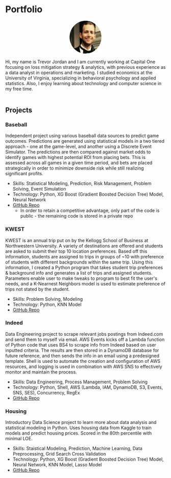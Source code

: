 # Portfolio
<p align="center"><img src="./artifacts/fancy.png" alt="headshot" width="100"/></p>

Hi, my name is Trevor Jordan and I am currently working at Capital One focusing on loss mitigation strategy & analytics, with previous experience as a data analyst in operations and marketing. I studied economics at the University of Virginia, specializing in behavioral psychology and applied statistics. Also, I enjoy learning about technology and computer science in my free time.
<br><br>

## Projects

### Baseball
Independent project using various baseball data sources to predict game outcomes. Predictions are generated using statistical models in a two tiered approach - one at the game-level, and another using a Discrete Event Simulator. The predictions are then compared against market odds to identify games with highest potential ROI from placing bets. This is assessed across all games in a given time period, and bets are placed strategically in order to minimize downside risk while still realizing significant profits.
- Skills: Statistical Modeling, Prediction, Risk Management, Problem Solving, Event Simulation
- Technology: Python, XG Boost (Gradient Boosted Decision Tree) Model, Neural Network
- [GitHub Repo](https://github.com/tsj7ww/baseball-public#readme)
  - In order to retain a competitive advantage, only part of the code is public - the remaining code is stored in a private repo

### KWEST
KWEST is an annual trip put on by the Kellogg School of Business at Northwestern University. A variety of destinations are offered and students are asked to submit their top 10 location preferences. Based off this information, students are assigned to trips in groups of ~10 with preference of students with different backgrounds within the same trip. Using this information, I created a Python program that takes student trip preferences & background info and generates a list of trips and assigned students. Parameters enable user to make tweaks to program to best fit the user's needs, and a K-Nearnest Neighbors model is used to estimate preference of trips not stated by the student.
- Skills: Problem Solving, Modeling
- Technology: Python, KNN Model
- [GitHub Repo](https://github.com/tsj7ww/kwest#readme)

### Indeed
Data Engineering project to scrape relevant jobs postings from Indeed.com and send them to myself via email. AWS Events kicks off a Lambda function of Python code that uses BS4 to scrape info from Indeed based on user inputted criteria. The results are then stored in a DynamoDB database for future reference, and then sends the info in an email using a predesigned template. Shell is used to automate the creation and configuration of AWS resources, and logging is used in combination with AWS SNS to effectively monitor and maintain the process.
- Skills: Data Engineering, Process Management, Problem Solving
- Technology: Python, Shell, AWS (Lambda, IAM, DynamoDB, S3, Events, SNS, SES), Concurrency, RegEx
- [GitHub Repo](https://github.com/tsj7ww/indeed#readme)

### Housing
Introductory Data Science project to learn more about data analysis and statistical modeling in Python. Uses housing data from Kaggle to train models and predict housing prices. Scored in the 80th percentile with minimal LOE.
- Skills: Staistical Modeling, Prediction, Machine Learning, Data Preprocessing, Grid Search Cross Validation
- Technology: Python, XG Boost (Gradient Boosted Decision Tree) Model, Neural Network, KNN Model, Lasso Model
- [GitHub Repo](https://github.com/tsj7ww/housing#readme)
